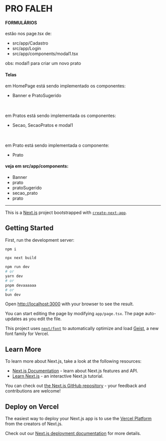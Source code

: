 # PRO FALEH
#### FORMULÁRIOS
estão nos page.tsx de: 
- src/app/Cadastro
- src/app/Login
- src/app/components/modal1.tsx

obs: modal1 para criar um novo prato

#### Telas

em HomePage está sendo implementado os componentes:
- Banner e PratoSugerido

<br><br/>
em Pratos está sendo implementada os componentes:
- Secao, SecaoPratos e modal1

<br><br/>
em Prato está sendo implementada o componente:
- Prato


#### veja em src/app/components:

- Banner
- prato
- pratoSugerido
- secao_prato
- prato

---

This is a [Next.js](https://nextjs.org) project bootstrapped with [`create-next-app`](https://nextjs.org/docs/app/api-reference/cli/create-next-app).

## Getting Started

First, run the development server:

```bash
npm i

npx next build

npm run dev
# or
yarn dev
# or
pnpm devaaaaaa
# or
bun dev
```

Open [http://localhost:3000](http://localhost:3000) with your browser to see the result.

You can start editing the page by modifying `app/page.tsx`. The page auto-updates as you edit the file.

This project uses [`next/font`](https://nextjs.org/docs/app/building-your-application/optimizing/fonts) to automatically optimize and load [Geist](https://vercel.com/font), a new font family for Vercel.

## Learn More

To learn more about Next.js, take a look at the following resources:

- [Next.js Documentation](https://nextjs.org/docs) - learn about Next.js features and API.
- [Learn Next.js](https://nextjs.org/learn) - an interactive Next.js tutorial.

You can check out [the Next.js GitHub repository](https://github.com/vercel/next.js) - your feedback and contributions are welcome!

## Deploy on Vercel

The easiest way to deploy your Next.js app is to use the [Vercel Platform](https://vercel.com/new?utm_medium=default-template&filter=next.js&utm_source=create-next-app&utm_campaign=create-next-app-readme) from the creators of Next.js.

Check out our [Next.js deployment documentation](https://nextjs.org/docs/app/building-your-application/deploying) for more details.
